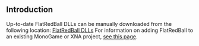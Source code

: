 ## Introduction

Up-to-date FlatRedBall DLLs can be manually downloaded from the following location: [FlatRedBall DLLs](/content/FrbXnaTemplates/DailyBuild/SingleDlls.md) For information on adding FlatRedBall to an existing MonoGame or XNA project, [see this page](/documentation/tutorials/code-tutorials/flatredballxna-tutorials-adding-flatredball-to-an-xna-project.md).

## 
